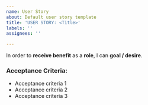 ```yaml
---
name: User Story
about: Default user story template
title: 'USER STORY: <Title>'
labels: ''
assignees: ''

---
```


In order to **receive benefit** as a **role**, I can **goal / desire**.

### Acceptance Criteria: 

* Acceptance criteria 1
* Acceptance criteria 2 
* Acceptance criteria 3
